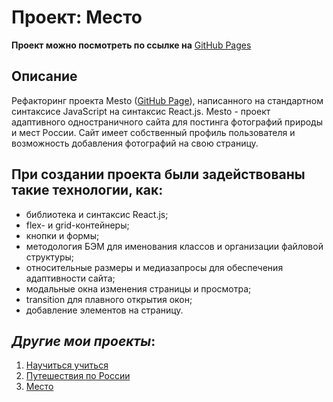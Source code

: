 # Проект: Место

**Проект можно посмотреть по ссылке на** [GitHub Pages](https://kliueva-kath.github.io/mesto/)

## Описание

Рефакторинг проекта Mesto ([GitHub Page](https://kliueva-kath.github.io/mesto/)), написанного на стандартном синтаксисе JavaScript на синтаксис React.js.
Mesto - проект адаптивного одностраничного сайта для постинга фотографий природы и мест России. Сайт имеет собственный профиль пользователя и возможность добавления фотографий на свою страницу.

## При создании проекта были задействованы такие технологии, как:

- библиотека и синтаксис React.js;
- flex- и grid-контейнеры;
- кнопки и формы;
- методология БЭМ для именования классов и организации файловой структуры;
- относительные размеры и медиазапросы для обеспечения адаптивности сайта;
- модальные окна изменения страницы и просмотра;
- transition для плавного открытия окон;
- добавление элементов на страницу.

## _Другие мои проекты_:

1. [Научиться учиться](https://kliueva-kath.github.io/how-to-learn/)
2. [Путешествия по России](https://kliueva-kath.github.io/russian-travel/)
3. [Место](https://github.com/Kliueva-Kath/mesto)
